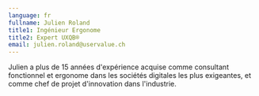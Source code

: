 ```yaml
---
language: fr
fullname: Julien Roland
title1: Ingénieur Ergonome
title2: Expert UXQB®
email: julien.roland@uservalue.ch
---
```

Julien a plus de 15 années d'expérience acquise comme consultant fonctionnel et ergonome dans les sociétés digitales les plus exigeantes, et comme chef de projet d'innovation dans l'industrie.